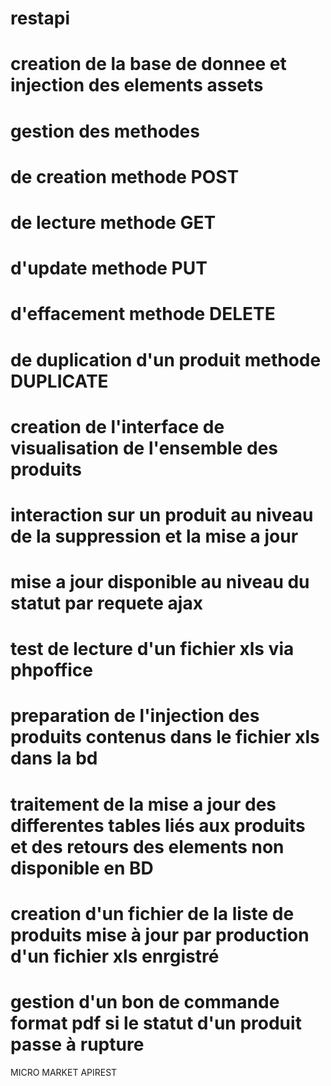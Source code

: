 # restapi
# creation de la base de donnee et injection des elements assets
# gestion des methodes 
# de creation methode POST
# de lecture methode GET
# d'update methode PUT
# d'effacement methode DELETE
# de duplication d'un produit methode DUPLICATE
# creation de l'interface de visualisation de l'ensemble des produits
# interaction sur un produit au niveau de la suppression et la mise a jour
# mise a jour disponible au niveau du statut par  requete ajax
# test de lecture d'un fichier xls via phpoffice
# preparation de l'injection des produits contenus dans le fichier xls dans la bd
# traitement de la mise a jour des differentes tables liés aux produits et des retours des elements non disponible en BD
# creation d'un fichier de la liste de produits mise à jour par production d'un fichier xls enrgistré
# gestion d'un bon de commande format pdf si le statut d'un produit passe à rupture  

MICRO MARKET APIREST